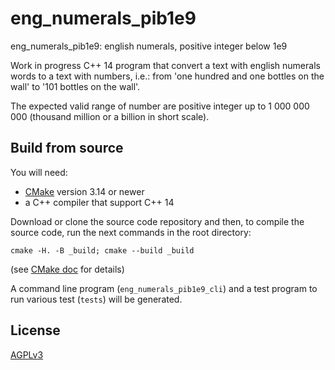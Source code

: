 eng_numerals_pib1e9
===================
eng_numerals_pib1e9: english numerals, positive integer below 1e9

Work in progress C++ 14 program that convert a text with english numerals words to a text with numbers, i.e.: from 'one hundred and one bottles on the wall' to '101 bottles on the wall'.

The expected valid range of number are positive integer up to 1 000 000 000 (thousand million or a billion in short scale).

Build from source
-----------------
You will need:
- [CMake](cmake.org) version 3.14 or newer
- a C++ compiler that support C++ 14

Download or clone the source code repository and then, to compile the source code, run the next commands in the root directory:

```
cmake -H. -B _build; cmake --build _build
``` 

(see [CMake doc](https://cmake.org/cmake/help/v3.14/) for details)

A command line program (`eng_numerals_pib1e9_cli`) and a test program to run various test (`tests`) will be generated.

License
-------
[AGPLv3](http://www.gnu.org/licenses/agpl-3.0.html)
